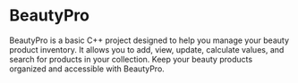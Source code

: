 # BeautyPro
BeautyPro is a basic C++ project designed to help you manage your beauty product inventory. It allows you to add, view, update, calculate values, and search for products in your collection. Keep your beauty products organized and accessible with BeautyPro.
